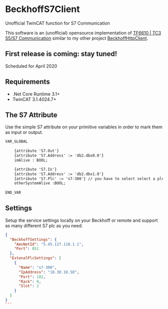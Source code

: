 # BeckhoffS7Client
Unofficial TwinCAT function for S7 Communication


This software is an (unofficial) opensource implementation of [TF6610 | TC3 S5/S7 Communication](https://www.beckhoff.com.ph/default.asp?twincat/tf6760.htm) similar to my other project [BeckhoffHttpClient](https://github.com/fbarresi/BeckhoffHttpClient).

## First release is coming: stay tuned!

Scheduled for April 2020


## Requirements

- .Net Core Runtime 3.1+
- TwinCAT 3.1.4024.7+

## The S7 Attribute

Use the simple S7 attribute on your primitive variables in order to mark them as input or output.

```reStructuredText
VAR_GLOBAL
	
	{attribute 'S7.Out'}
	{attribute 'S7.Address' := 'db2.dbx0.0'}
	imAlive : BOOL;

	{attribute 'S7.In'}
	{attribute 'S7.Address' := 'db2.dbx1.0'}
	{attribute 'S7.Plc' := 's7-300'} // you have to select select a plc by name if you have more then one
	otherSystemAlive :BOOL;
	
END_VAR
```


## Settings

Setup the service settings locally on your Beckhoff or remote and support as many different S7 plc as you need.

````json
{
  "BeckhoffSettings": {
    "AmsNetId": "5.45.127.110.1.1",
    "Port": 851
  },
  "ExtenalPlcSettings": [
    {
      "Name": "s7-300",
      "IpAddress": "10.30.10.50",
      "Port": 102,
      "Rack": 0,
      "Slot": 2
    }
  ]
}
```

